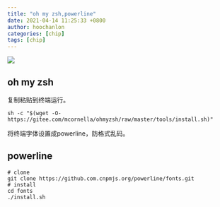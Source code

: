 ```yaml
---
title: "oh my zsh,powerline"
date: 2021-04-14 11:25:33 +0800
author: hoochanlon
categories: [chip]
tags: [chip]
---
```


![ ](https://i.loli.net/2021/04/14/Mf3Fl5E1rp7jmKS.png)

<!-- more -->

## oh my zsh

复制粘贴到终端运行。

`sh -c "$(wget -O- https://gitee.com/mcornella/ohmyzsh/raw/master/tools/install.sh)"`

将终端字体设置成powerline，防格式乱码。

## powerline

```
# clone
git clone https://github.com.cnpmjs.org/powerline/fonts.git
# install
cd fonts
./install.sh
```
